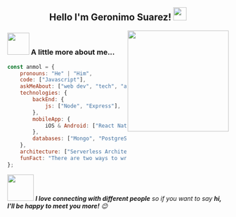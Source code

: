 <div align='center'>
<h2> Hello I'm Geronimo Suarez! <img src="https://uploads-ssl.webflow.com/59a79980dd2379000163014e/5b9ffafe9819e8e3b9fd1efe_CozyCal_Chris's%20mode%201.gif" width="30"/></h2>
</div>
<img align='right' src="https://octodex.github.com/images/Professortocat_v2.png" width="230"/>

### <img src="https://media.giphy.com/media/VgCDAzcKvsR6OM0uWg/giphy.gif" width="50"> A little more about me...  

```javascript
const anmol = {
    pronouns: "He" | "Him",
    code: ["Javascript"],
    askMeAbout: ["web dev", "tech", "app dev", "music"],
    technologies: {
        backEnd: {
            js: ["Node", "Express"],
        },
        mobileApp: {
            iOS & Android: ["React Native"]
        },
        databases: ["Mongo", "PostgreSQL"],
    },
    architecture: ["Serverless Architecture", "Progressive web applications", "Single page applications"],
    funFact: "There are two ways to write error-free programs; only the third one works"
};
```

<img src="https://media.giphy.com/media/LnQjpWaON8nhr21vNW/giphy.gif" width="60"> <em><b>I love connecting with different people</b> so if you want to say <b>hi, I'll be happy to meet you more!</b> 😊</em>
